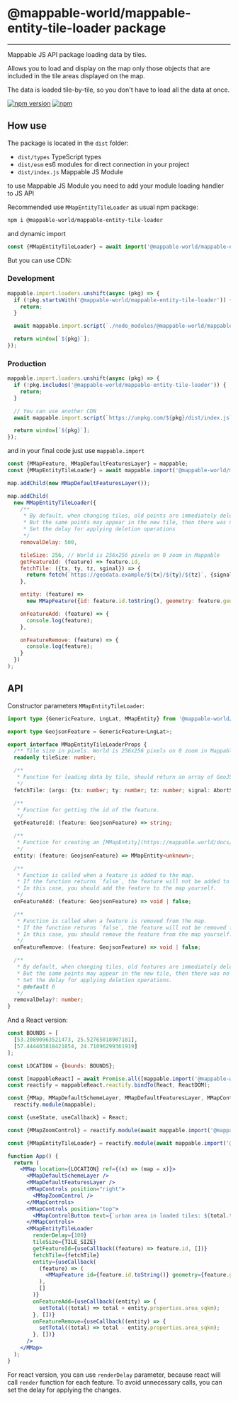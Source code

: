 # @mappable-world/mappable-entity-tile-loader package

---

Mappable JS API package loading data by tiles.

Allows you to load and display on the map only those objects that are included in the tile areas
displayed on the map.

The data is loaded tile-by-tile, so you don't have to load all the data at once.

[![npm version](https://badge.fury.io/js/@mappable-world/mappable-entity-tile-loader.svg)](https://badge.fury.io/js/@mappable-world/mappable-entity-tile-loader)
[![npm](https://img.shields.io/npm/dm/@mappable-world/mappable-entity-tile-loader.svg)](https://www.npmjs.com/package/@mappable-world/mappable-entity-tile-loader)

## How use

The package is located in the `dist` folder:

- `dist/types` TypeScript types
- `dist/esm` es6 modules for direct connection in your project
- `dist/index.js` Mappable JS Module

to use Mappable JS Module you need to add your module loading handler to JS API

Recommended use `MMapEntityTileLoader` as usual npm package:

```sh
npm i @mappable-world/mappable-entity-tile-loader
```

and dynamic import

```js
const {MMapEntityTileLoader} = await import('@mappable-world/mappable-entity-tile-loader/dist/esm/index');
```

But you can use CDN:

### Development

```js
mappable.import.loaders.unshift(async (pkg) => {
  if (!pkg.startsWith('@mappable-world/mappable-entity-tile-loader')) {
    return;
  }

  await mappable.import.script(`./node_modules/@mappable-world/mappable-entity-tile-loader/dist/index.js`);

  return window[`${pkg}`];
});
```

### Production

```js
mappable.import.loaders.unshift(async (pkg) => {
  if (!pkg.includes('@mappable-world/mappable-entity-tile-loader')) {
    return;
  }

  // You can use another CDN
  await mappable.import.script(`https://unpkg.com/${pkg}/dist/index.js`);

  return window[`${pkg}`];
});
```

and in your final code just use `mappable.import`

```js
const {MMapFeature, MMapDefaultFeaturesLayer} = mappable;
const {MMapEntityTileLoader} = await mappable.import('@mappable-world/mappable-entity-tile-loader@1.0.0');

map.addChild(new MMapDefaultFeaturesLayer());

map.addChild(
  new MMapEntityTileLoader({
    /**
     * By default, when changing tiles, old points are immediately deleted.
     * But the same points may appear in the new tile, then there was no point in deleting them.
     * Set the delay for applying deletion operations
     */
    removalDelay: 500,

    tileSize: 256, // World is 256x256 pixels on 0 zoom in Mappable
    getFeatureId: (feature) => feature.id,
    fetchTile: ({tx, ty, tz, sginal}) => {
      return fetch(`https://geodata.example/${tx}/${ty}/${tz}`, {signal}).then((r) => r.json());
    },

    entity: (feature) =>
      new MMapFeature({id: feature.id.toString(), geometry: feature.geometry, properties: feature.properties}),

    onFeatureAdd: (feature) => {
      console.log(feature);
    },

    onFeatureRemove: (feature) => {
      console.log(feature);
    }
  })
);
```

## API

Constructor parameters `MMapEntityTileLoader`:

```ts
import type {GenericFeature, LngLat, MMapEntity} from '@mappable-world/mappable-types';

export type GeojsonFeature = GenericFeature<LngLat>;

export interface MMapEntityTileLoaderProps {
  /** Tile size in pixels. World is 256x256 pixels on 0 zoom in Mappable */
  readonly tileSize: number;

  /**
   * Function for loading data by tile, should return an array of GeoJSON features
   */
  fetchTile: (args: {tx: number; ty: number; tz: number; signal: AbortSignal}) => Promise<GeojsonFeature[]>;

  /**
   * Function for getting the id of the feature.
   */
  getFeatureId: (feature: GeojsonFeature) => string;

  /**
   * Function for creating an [MMapEntity](https://mappable.world/docs/js-api/ref/index.html#class-mmapentity) from a feature.
   */
  entity: (feature: GeojsonFeature) => MMapEntity<unknown>;

  /**
   * Function is called when a feature is added to the map.
   * If the function returns `false`, the feature will not be added to the map.
   * In this case, you should add the feature to the map yourself.
   */
  onFeatureAdd: (feature: GeojsonFeature) => void | false;

  /**
   * Function is called when a feature is removed from the map.
   * If the function returns `false`, the feature will not be removed from the map.
   * In this case, you should remove the feature from the map yourself.
   */
  onFeatureRemove: (feature: GeojsonFeature) => void | false;

  /**
   * By default, when changing tiles, old features are immediately deleted.
   * But the same points may appear in the new tile, then there was no point in deleting them.
   * Set the delay for applying deletion operations.
   * @default 0
   */
  removalDelay?: number;
}
```

And a React version:

```jsx
const BOUNDS = [
  [53.20890963521473, 25.52765018907181],
  [57.444403818421854, 24.71096299361919]
];

const LOCATION = {bounds: BOUNDS};

const [mappableReact] = await Promise.all([mappable.import('@mappable-world/mappable-reactify'), mappable.ready]);
const reactify = mappableReact.reactify.bindTo(React, ReactDOM);

const {MMap, MMapDefaultSchemeLayer, MMapDefaultFeaturesLayer, MMapControlButton, MMapControls, MMapFeature} =
  reactify.module(mappable);

const {useState, useCallback} = React;

const {MMapZoomControl} = reactify.module(await mappable.import('@mappable-world/mappable-controls@0.0.1'));

const {MMapEntityTileLoader} = reactify.module(await mappable.import('@mappable-world/mappable-entity-tile-loader'));

function App() {
  return (
    <MMap location={LOCATION} ref={(x) => (map = x)}>
      <MMapDefaultSchemeLayer />
      <MMapDefaultFeaturesLayer />
      <MMapControls position="right">
        <MMapZoomControl />
      </MMapControls>
      <MMapControls position="top">
        <MMapControlButton text={`urban area in loaded tiles: ${total.toFixed(2)} km2`} />
      </MMapControls>
      <MMapEntityTileLoader
        renderDelay={100}
        tileSize={TILE_SIZE}
        getFeatureId={useCallback((feature) => feature.id, [])}
        fetchTile={fetchTile}
        entity={useCallback(
          (feature) => (
            <MMapFeature id={feature.id.toString()} geometry={feature.geometry} properties={feature.properties} />
          ),
          []
        )}
        onFeatureAdd={useCallback((entity) => {
          setTotal((total) => total + entity.properties.area_sqkm);
        }, [])}
        onFeatureRemove={useCallback((entity) => {
          setTotal((total) => total - entity.properties.area_sqkm);
        }, [])}
      />
    </MMap>
  );
}
```

For react version, you can use `renderDelay` parameter, because react will call `render` function for each feature.
To avoid unnecessary calls, you can set the delay for applying the changes.
